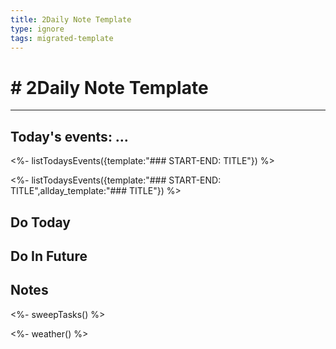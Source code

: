 ```yaml
---
title: 2Daily Note Template
type: ignore
tags: migrated-template
---
```

# # 2Daily Note Template
---
## Today's events: …
<%- listTodaysEvents({template:"### START-END: TITLE"}) %>

<%- listTodaysEvents({template:"### START-END: TITLE",allday_template:"### TITLE"}) %>

## Do Today

## Do In Future

## Notes
<%- sweepTasks() %>

<%- weather() %>


